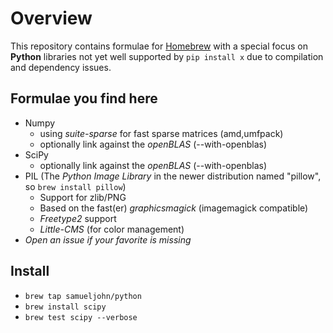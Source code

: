 # Overview

This repository contains formulae for [Homebrew](http://mxcl.github.com/homebrew/) with a special focus on **Python** libraries not yet well supported by `pip install x` due to compilation and dependency issues.


## Formulae you find here


* Numpy
    - using *suite-sparse* for fast sparse matrices (amd,umfpack)
    - optionally link against the *openBLAS* (--with-openblas)
* SciPy
    - optionally link against the *openBLAS* (--with-openblas)
* PIL (The *Python Image Library* in the newer distribution named "pillow", so `brew install pillow`)
    - Support for zlib/PNG
    - Based on the fast(er) *graphicsmagick* (imagemagick compatible)
    - *Freetype2* support
    - *Little-CMS* (for color management)
* _Open an issue if your favorite is missing_


## Install

* `brew tap samueljohn/python`
* `brew install scipy`
* `brew test scipy --verbose`
